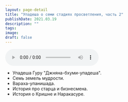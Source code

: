 ```yaml
---
layout: page-detail
title: "Упадеша о семи стадиях просветления, часть 2"
publishDate: 2021.03.19
description: ""
tags:
image:
draft: false
---
```


<audio title="2021.03.19 - Упадеша о семи стадиях просветления, часть 2.mp3" src="https://filer-api.advayta.org/v1.0/public/files/75797" controls=""></audio>

* Упадеша Гуру "Джняна-бхуми-упадеша".
* Семь земель мудрости.
* Вараха-упанишада.
* История про старца и бизнесмена.
* История о Кришне и Наракасуре.

  
